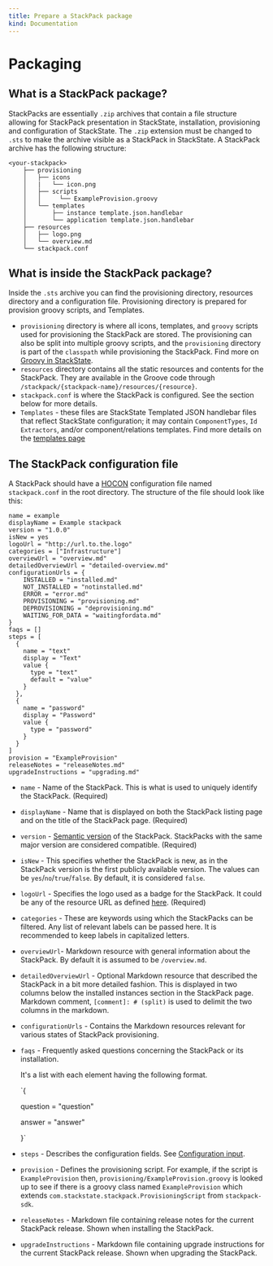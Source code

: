 ```yaml
---
title: Prepare a StackPack package
kind: Documentation
---
```


# Packaging

## What is a StackPack package?

StackPacks are essentially `.zip` archives that contain a file structure allowing for StackPack presentation in StackState, installation, provisioning and configuration of StackState. The `.zip` extension must be changed to `.sts` to make the archive visible as a StackPack in StackState. A StackPack archive has the following structure:

```text
<your-stackpack>
    ├── provisioning
    │   ├── icons
    │   |   └── icon.png
    │   ├── scripts
    │   │     └── ExampleProvision.groovy
    │   └── templates
    │       ├── instance template.json.handlebar
    │       └── application template.json.handlebar
    ├── resources
    │   ├── logo.png
    │   └── overview.md
    └── stackpack.conf
```

## What is inside the StackPack package?

Inside the `.sts` archive you can find the provisioning directory, resources directory and a configuration file. Provisioning directory is prepared for provision groovy scripts, and Templates.

* `provisioning` directory is where all icons, templates, and `groovy` scripts used for provisioning the StackPack are stored. The provisioning can also be split into multiple groovy scripts, and the `provisioning` directory is part of the `classpath` while provisioning the StackPack. Find more on [Groovy in StackState](../scripting/).
* `resources` directory contains all the static resources and contents for the StackPack. They are available in the Groove code through `/stackpack/{stackpack-name}/resources/{resource}`.
* `stackpack.conf` is where the StackPack is configured. See the section below for more details.
* `Templates` - these files are StackState Templated JSON handlebar files that reflect StackState configuration; it may contain `ComponentTypes`, `Id Extractors`, and/or component/relations templates. Find more details on the [templates page](how_to_get_a_template_file.md)  

## The StackPack configuration file

A StackPack should have a [HOCON](https://github.com/lightbend/config/blob/master/HOCON.md) configuration file named `stackpack.conf` in the root directory. The structure of the file should look like this:

```text
name = example
displayName = Example stackpack
version = "1.0.0"
isNew = yes
logoUrl = "http://url.to.the.logo"
categories = ["Infrastructure"]
overviewUrl = "overview.md"
detailedOverviewUrl = "detailed-overview.md"
configurationUrls = {
    INSTALLED = "installed.md"
    NOT_INSTALLED = "notinstalled.md"
    ERROR = "error.md"
    PROVISIONING = "provisioning.md"
    DEPROVISIONING = "deprovisioning.md"
    WAITING_FOR_DATA = "waitingfordata.md"
}
faqs = []
steps = [
  {
    name = "text"
    display = "Text"
    value {
      type = "text"
      default = "value"
    }
  },
  {
    name = "password"
    display = "Password"
    value {
      type = "password"
    }
  }
]
provision = "ExampleProvision"
releaseNotes = "releaseNotes.md"
upgradeInstructions = "upgrading.md"
```

* `name` - Name of the StackPack. This is what is used to uniquely identify the StackPack. \(Required\)
* `displayName` - Name that is displayed on both the StackPack listing page and on the title of the StackPack page. \(Required\)
* `version` - [Semantic version](https://semver.org/) of the StackPack. StackPacks with the same major version are considered compatible. \(Required\)
* `isNew` - This specifies whether the StackPack is new, as in the StackPack version is the first publicly available version. The values can be `yes`/`no`/`true`/`false`. By default, it is considered `false`.
* `logoUrl` - Specifies the logo used as a badge for the StackPack. It could be any of the resource URL as defined [here](how_to_customize_a_stackpack.md). \(Required\)
* `categories` - These are keywords using which the StackPacks can be filtered. Any list of relevant labels can be passed here. It is recommended to keep labels in capitalized letters.
* `overviewUrl`- Markdown resource with general information about the StackPack. By default it is assumed to be `/overview.md`.
* `detailedOverviewUrl` - Optional Markdown resource that described the StackPack in a bit more detailed fashion. This is displayed in two columns below the installed instances section in the StackPack page. Markdown comment,  `[comment]: # (split)` is used to delimit the two columns in the markdown.
* `configurationUrls` - Contains the Markdown resources relevant for various states of StackPack provisioning.
* `faqs` - Frequently asked questions concerning the StackPack or its installation.

  It's a list with each element having the following format.

  \`{

  question = "question"

  answer = "answer"

  }\`

* `steps` - Describes the configuration fields. See [Configuration input](stackpack_resources.md).
* `provision` - Defines the provisioning script. For example, if the script is `ExampleProvision` then, `provisioning/ExampleProvision.groovy` is looked up to see if there is a groovy class named `ExampleProvision` which extends `com.stackstate.stackpack.ProvisioningScript` from `stackpack-sdk`.
* `releaseNotes` - Markdown file containing release notes for the current StackPack release. Shown when installing the StackPack.
* `upgradeInstructions` - Markdown file containing upgrade instructions for the current StackPack release. Shown when upgrading the StackPack.

